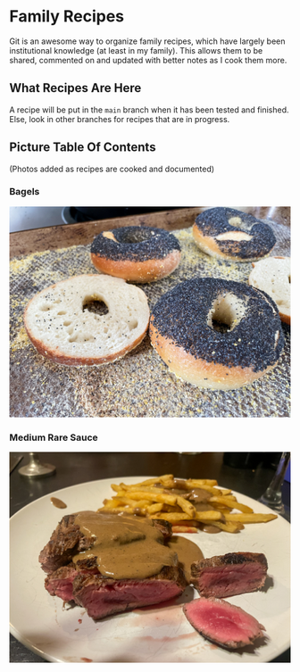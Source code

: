 # Family Recipes

Git is an awesome way to organize family recipes, which have largely been institutional knowledge (at least in my family). This allows them to be shared, commented on and updated with better notes as I cook them more.

## What Recipes Are Here
A recipe will be put in the `main` branch when it has been tested and finished. Else, look in other branches for recipes that are in progress. 

## Picture Table Of Contents
(Photos added as recipes are cooked and documented)  

### Bagels
[![](img/bagels.jpg)](/Bagels.md)

### Medium Rare Sauce
[![](img/medium_rare_sauce.jpg)](/Medium_Rare_Sauce.md)
